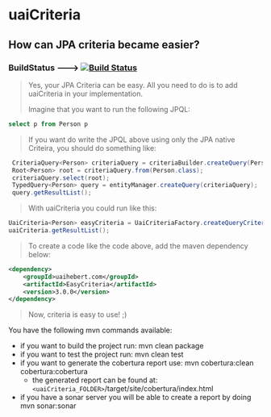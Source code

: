 # uaiCriteria 
## How can JPA criteria became easier?

### BuildStatus ---> [![Build Status](https://travis-ci.org/uaihebert/uaicriteria.svg?branch=master)](https://travis-ci.org/uaihebert/uaicriteria)

> Yes, your JPA Criteria can be easy. All you need to do is to add uaiCriteria in your implementation. 
>
>Imagine that you want to run the following JPQL: 
>
```sql 
select p from Person p 
``` 
>
> If you want do write the JPQL above using only the JPA native Criteira, you should do something like:
>
```java
 CriteriaQuery<Person> criteriaQuery = criteriaBuilder.createQuery(Person.class);
 Root<Person> root = criteriaQuery.from(Person.class);
 criteriaQuery.select(root);
 TypedQuery<Person> query = entityManager.createQuery(criteriaQuery);
 query.getResultList();
```
> 
> With uaiCriteria you could run like this:
>
```java
UaiCriteria<Person> easyCriteria = UaiCriteriaFactory.createQueryCriteria(entityManager, Person.class);
uaiCriteria.getResultList();
```
> To create a code like the code above, add the maven dependency below:
```xml
<dependency>
    <groupId>uaihebert.com</groupId>
    <artifactId>EasyCriteria</artifactId>
    <version>3.0.0</version>
</dependency>
```
>
> Now, criteria is easy to use! ;) 


You have the following mvn commands available:

* if you want to build the project run: mvn clean package
* if you want to test the project run: mvn clean test
* if you want to generate the cobertura report use: mvn cobertura:clean cobertura:cobertura
    * the generated report can be found at: ``<uaiCriteria_FOLDER>``/target/site/cobertura/index.html
* if you have a sonar server you will be able to create a report by doing mvn sonar:sonar
